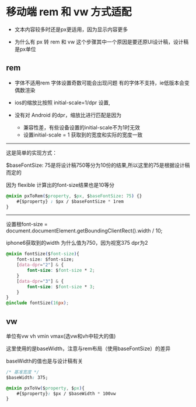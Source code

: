 # 移动端 rem 和 vw 方式适配

- 文本内容较多时还是px更适用，因为显示内容更多

- 为什么有 px 转 rem 和 vw 这个步骤其中一个原因是要还原UI设计稿，设计稿是px单位

## rem

-  字体不适用rem 字体设置奇数可能会出现问题 有的字体不支持，ie低版本会变偶数渲染


- ios的缩放比按照 initial-scale=1/dpr 设置,

- 没有对 Android 的dpr，缩放比进行匹配是因为
    - 兼容性差，有些设备设置的initial-scale不为1时无效
    - 设置initial-scale = 1 获取到的宽度和实际的宽度一致


---
这是简单的实现方式：

$baseFontSize: 75是将设计稿750等分为10份的结果,所以这里的75是根据设计稿而定的

因为 flexible 计算出的font-size结果也是10等分

```css
@mixin pxToRem($property, $px, $baseFontSize: 75) {}
    #{$property} : $px / $baseFontSize * 1rem
}
```

---
设置根font-size = document.documentElement.getBoundingClientRect().width / 10;

iphone6获取到的width 为什么值为750，因为视宽375 dpr为2
```css
@mixin fontSize($font-size){
    font-size: $font-size;
    [data-dpr="2"] & {
        font-size: $font-size * 2;
    }
    [data-dpr="3"] & {
        font-size: $font-size * 3;
    }
}
@include fontSize(16px);
```

## vw

单位有vw vh vmin vmax(选vw和vh中较大的值)

这里使用的是baseWidth，注意与rem布局（使用baseFontSize）的差异

baseWidth的值也是与设计稿有关

```css
/* 基准宽度 */
$baseWidth: 375;

@mixin pxToVw($property, $px){
    #{$property}: $px / $baseWidth * 100vw
}
```
